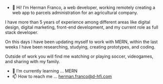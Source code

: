 - 👋  Hi! I’m Herman Franco, a web developer, working remotely creating a web app to parcels administration for an agricultural company.

I have more than 5 years of experience among different areas like digital design, digital marketing, front-end development, and my current role as full stack developer.

On this days I have been updating myself to work with MERN, within the last weeks I have been researching, studying, creating prototypes, and coding.

Outside of work you will find me watching or playing soccer, videogames, and sharing with my family.
- 🌱 I’m currently learning ... MERN
- 📫 How to reach me ... herman.franco@d-hfi.com


<!---
HermanFranco/HermanFranco is a ✨ special ✨ repository because its `README.md` (this file) appears on your GitHub profile.
You can click the Preview link to take a look at your changes.
--->
